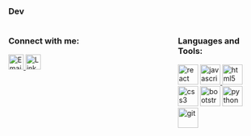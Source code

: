 
<h3 align="left">Dev</h3>



<div style="display: flex; justify-content: space-between;">


  <div style="flex: 2;">
    <h3 align="left">Connect with me:</h3>
 <p align="left">
 <a href="mailto:keremaktas24@outlook.com">
    <img src="https://simpleicons.vercel.app/gmail/aaa" alt="Email" height="30" width="30">
  </a>
  <a href="https://www.linkedin.com/in/keremaktas39">
    <img src="https://ico.vercel.app/linkedin/aaa" alt="LinkedIn" height="30" width="30">
  </a>
</p>
  </div>

  <div style="flex: 1;">
   <h3 align="left">Languages and Tools:</h3>
<p align="left"><a href="https://reactjs.org/" target="_blank" rel="noreferrer"><img src="https://simpleicons.vercel.app/react/61DAFB" alt="react" width="40" height="40"/></a>   <a href="https://developer.mozilla.org/en-US/docs/Web/JavaScript" target="_blank" rel="noreferrer"><img src="https://simpleicons.vercel.app/javascript/F7DF1E" alt="javascript" width="40" height="40"/> </a>  <a href="https://www.w3.org/html/" target="_blank" rel="noreferrer"><img src="https://simpleicons.vercel.app/html5/E34F26" alt="html5" width="40" height="40"/></a>  <a href="https://www.w3schools.com/css/" target="_blank" rel="noreferrer"><img src="https://simpleicons.vercel.app/css3/1572B6" alt="css3" width="40" height="40"/></a>  <a href="https://getbootstrap.com" target="_blank" rel="noreferrer"><img src="https://simpleicons.vercel.app/bootstrap/7952B3" alt="bootstrap" width="40" height="40"/></a>  <a href="https://www.python.org" target="_blank" rel="noreferrer"> <img src="https://simpleicons.vercel.app/python/3776AB" alt="python" width="40" height="40"/></a>  <a href="https://git-scm.com/" target="_blank" rel="noreferrer"> <img src="https://simpleicons.vercel.app/git/F05032" alt="git" width="40" height="40"/></a>  </p>
  </div>
  
 
</div>




